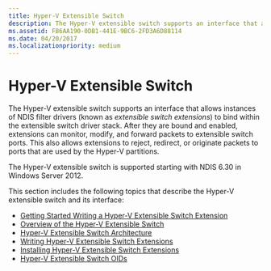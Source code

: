 ```yaml
---
title: Hyper-V Extensible Switch
description: The Hyper-V extensible switch supports an interface that allows instances of NDIS filter drivers (known as extensible switch extensions) to bind within the extensible switch driver stack.
ms.assetid: FB6AA190-0DB1-441E-9BC6-2FD3A6D88114
ms.date: 04/20/2017
ms.localizationpriority: medium
---
```


# Hyper-V Extensible Switch


The Hyper-V extensible switch supports an interface that allows instances of NDIS filter drivers (known as *extensible switch extensions*) to bind within the extensible switch driver stack. After they are bound and enabled, extensions can monitor, modify, and forward packets to extensible switch ports. This also allows extensions to reject, redirect, or originate packets to ports that are used by the Hyper-V partitions.

The Hyper-V extensible switch is supported starting with NDIS 6.30 in Windows Server 2012.

This section includes the following topics that describe the Hyper-V extensible switch and its interface:

-   [Getting Started Writing a Hyper-V Extensible Switch Extension](getting-started-writing-a-hyper-v-extensible-switch-extension.md)
-   [Overview of the Hyper-V Extensible Switch](overview-of-the-hyper-v-extensible-switch.md)
-   [Hyper-V Extensible Switch Architecture](hyper-v-extensible-switch-architecture.md)
-   [Writing Hyper-V Extensible Switch Extensions](writing-hyper-v-extensible-switch-extensions.md)
-   [Installing Hyper-V Extensible Switch Extensions](installing-hyper-v-extensible-switch-extensions.md)
-   [Hyper-V Extensible Switch OIDs](hyper-v-extensible-switch-oids.md)

 

 





